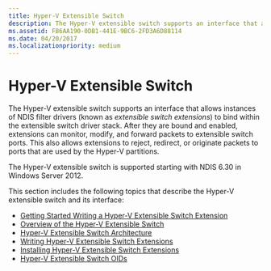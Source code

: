 ```yaml
---
title: Hyper-V Extensible Switch
description: The Hyper-V extensible switch supports an interface that allows instances of NDIS filter drivers (known as extensible switch extensions) to bind within the extensible switch driver stack.
ms.assetid: FB6AA190-0DB1-441E-9BC6-2FD3A6D88114
ms.date: 04/20/2017
ms.localizationpriority: medium
---
```


# Hyper-V Extensible Switch


The Hyper-V extensible switch supports an interface that allows instances of NDIS filter drivers (known as *extensible switch extensions*) to bind within the extensible switch driver stack. After they are bound and enabled, extensions can monitor, modify, and forward packets to extensible switch ports. This also allows extensions to reject, redirect, or originate packets to ports that are used by the Hyper-V partitions.

The Hyper-V extensible switch is supported starting with NDIS 6.30 in Windows Server 2012.

This section includes the following topics that describe the Hyper-V extensible switch and its interface:

-   [Getting Started Writing a Hyper-V Extensible Switch Extension](getting-started-writing-a-hyper-v-extensible-switch-extension.md)
-   [Overview of the Hyper-V Extensible Switch](overview-of-the-hyper-v-extensible-switch.md)
-   [Hyper-V Extensible Switch Architecture](hyper-v-extensible-switch-architecture.md)
-   [Writing Hyper-V Extensible Switch Extensions](writing-hyper-v-extensible-switch-extensions.md)
-   [Installing Hyper-V Extensible Switch Extensions](installing-hyper-v-extensible-switch-extensions.md)
-   [Hyper-V Extensible Switch OIDs](hyper-v-extensible-switch-oids.md)

 

 





